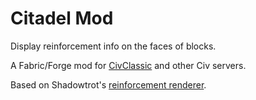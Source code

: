 # Citadel Mod

Display reinforcement info on the faces of blocks.

A Fabric/Forge mod for [CivClassic](https://github.com/CivClassic) and other Civ servers.

Based on Shadowtrot's [reinforcement renderer](https://github.com/caucow/RandomCodeAndProjects/blob/main/CmdReinforcement.java#L178).
